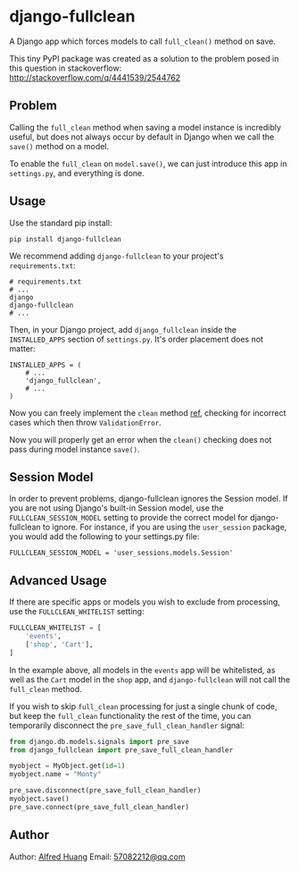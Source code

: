 # django-fullclean

A Django app which forces models to call `full_clean()` method on save.

This tiny PyPI package was created as a solution to the problem posed 
in this question in stackoverflow: <http://stackoverflow.com/q/4441539/2544762>

## Problem

Calling the `full_clean` method when saving a model instance is incredibly useful, 
but does not always occur by default in Django when we call the `save()` method 
on a model.

To enable the `full_clean` on `model.save()`, we can just introduce this app
in `settings.py`, and everything is done.

## Usage

Use the standard pip install:

```
pip install django-fullclean
```

We recommend adding `django-fullclean` to your project's `requirements.txt`:

```
# requirements.txt
# ...
django
django-fullclean
# ...
```

Then, in your Django project, add `django_fullclean` inside the `INSTALLED_APPS`
section of `settings.py`. It's order placement does not matter:

```
INSTALLED_APPS = (
    # ...
    'django_fullclean',
    # ...
)
```

Now you can freely implement the `clean` method
[ref](https://docs.djangoproject.com/en/1.9/ref/models/instances/#validating-objects),
checking for incorrect cases which then throw `ValidationError`.

Now you will properly get an error when the `clean()` checking does not pass 
during model instance `save()`.

## Session Model

In order to prevent problems, django-fullclean ignores the Session model. If you 
are not using Django's built-in Session model, use the `FULLCLEAN_SESSION_MODEL` 
setting to provide the correct model for django-fullclean to ignore. For instance, 
if you are using the `user_session` package, you would add the following to your 
settings.py file:

    FULLCLEAN_SESSION_MODEL = 'user_sessions.models.Session'

## Advanced Usage

If there are specific apps or models you wish to exclude from processing, use the 
`FULLCLEAN_WHITELIST` setting:

```python
FULLCLEAN_WHITELIST = [
    'events',
    ['shop', 'Cart'],
]
```

In the example above, all models in the `events` app will be whitelisted, as well 
as the `Cart` model in the `shop` app, and `django-fullclean` will not call the 
`full_clean` method.

If you wish to skip `full_clean` processing for just a single chunk of code, but 
keep the `full_clean` functionality the rest of the time, you can temporarily 
disconnect the `pre_save_full_clean_handler` signal:

```python
from django.db.models.signals import pre_save
from django_fullclean import pre_save_full_clean_handler

myobject = MyObject.get(id=1)
myobject.name = "Monty"

pre_save.disconnect(pre_save_full_clean_handler)
myobject.save()
pre_save.connect(pre_save_full_clean_handler)
```

## Author

Author: [Alfred Huang](https://www.huangwenchao.com.cn)
Email: [57082212@qq.com](mailto:57082212@qq.com)
